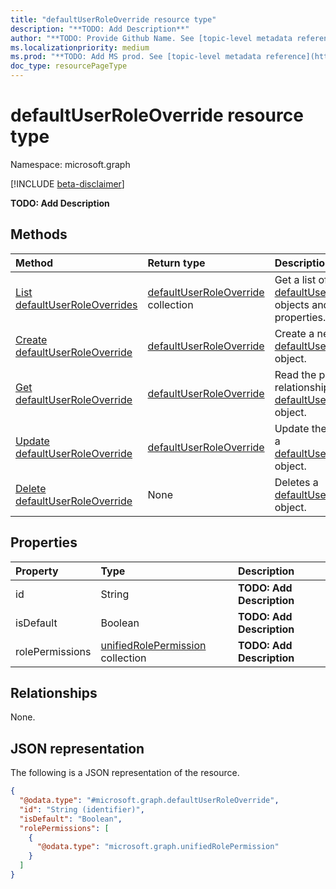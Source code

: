 ```yaml
---
title: "defaultUserRoleOverride resource type"
description: "**TODO: Add Description**"
author: "**TODO: Provide Github Name. See [topic-level metadata reference](https://msgo.azurewebsites.net/add/document/guidelines/metadata.html#topic-level-metadata)**"
ms.localizationpriority: medium
ms.prod: "**TODO: Add MS prod. See [topic-level metadata reference](https://msgo.azurewebsites.net/add/document/guidelines/metadata.html#topic-level-metadata)**"
doc_type: resourcePageType
---
```


# defaultUserRoleOverride resource type

Namespace: microsoft.graph

[!INCLUDE [beta-disclaimer](../../includes/beta-disclaimer.md)]

**TODO: Add Description**

## Methods
|Method|Return type|Description|
|:---|:---|:---|
|[List defaultUserRoleOverrides](../api/defaultuserroleoverride-list.md)|[defaultUserRoleOverride](../resources/defaultuserroleoverride.md) collection|Get a list of the [defaultUserRoleOverride](../resources/defaultuserroleoverride.md) objects and their properties.|
|[Create defaultUserRoleOverride](../api/defaultuserroleoverride-create.md)|[defaultUserRoleOverride](../resources/defaultuserroleoverride.md)|Create a new [defaultUserRoleOverride](../resources/defaultuserroleoverride.md) object.|
|[Get defaultUserRoleOverride](../api/defaultuserroleoverride-get.md)|[defaultUserRoleOverride](../resources/defaultuserroleoverride.md)|Read the properties and relationships of a [defaultUserRoleOverride](../resources/defaultuserroleoverride.md) object.|
|[Update defaultUserRoleOverride](../api/defaultuserroleoverride-update.md)|[defaultUserRoleOverride](../resources/defaultuserroleoverride.md)|Update the properties of a [defaultUserRoleOverride](../resources/defaultuserroleoverride.md) object.|
|[Delete defaultUserRoleOverride](../api/defaultuserroleoverride-delete.md)|None|Deletes a [defaultUserRoleOverride](../resources/defaultuserroleoverride.md) object.|

## Properties
|Property|Type|Description|
|:---|:---|:---|
|id|String|**TODO: Add Description**|
|isDefault|Boolean|**TODO: Add Description**|
|rolePermissions|[unifiedRolePermission](../resources/unifiedrolepermission.md) collection|**TODO: Add Description**|

## Relationships
None.

## JSON representation
The following is a JSON representation of the resource.
<!-- {
  "blockType": "resource",
  "keyProperty": "id",
  "@odata.type": "microsoft.graph.defaultUserRoleOverride",
  "openType": false
}
-->
``` json
{
  "@odata.type": "#microsoft.graph.defaultUserRoleOverride",
  "id": "String (identifier)",
  "isDefault": "Boolean",
  "rolePermissions": [
    {
      "@odata.type": "microsoft.graph.unifiedRolePermission"
    }
  ]
}
```

